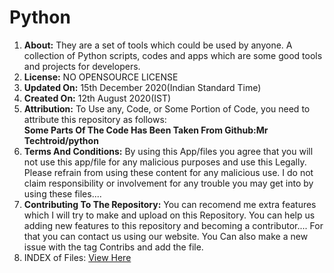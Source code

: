 # Python
1. **About:** They are a set of tools which could be used by anyone. A collection of Python scripts, codes and apps which are some good tools and projects for developers.   
2. **License:**  NO OPENSOURCE LICENSE
3. **Updated On:** 15th December 2020(Indian Standard Time)
4. **Created On:** 12th August 2020(IST)
5. **Attribution:** To Use any, Code, or Some Portion of Code, you need to attribute this repository as follows:   
**Some Parts Of The Code Has Been Taken From Github:Mr Techtroid/python**   
6. **Terms And Conditions:** By using this App/files you agree that you will not use this app/file for any malicious purposes and use this Legally.  Please refrain from using these content for any malicious use. I do not claim responsibility or involvement for any trouble you may get into by using these files....
7. **Contributing To The Repository:** You can recomend me extra features which I will try to make and upload on this Repository. You can help us adding new features to this repository and becoming a contributor.... For that you can contact us using our website. You Can also make a new issue with the tag Contribs and add the file. 
8. INDEX of Files: [View Here](https://github.com/mrtechtroid/python/blob/master/Misc/INDEX.md)
